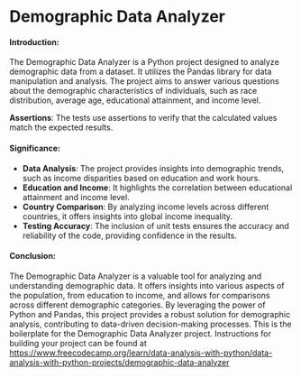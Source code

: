 # Demographic Data Analyzer

#### Introduction:
The Demographic Data Analyzer is a Python project designed to analyze demographic data from a dataset. It utilizes the Pandas library for data manipulation and analysis. The project aims to answer various questions about the demographic characteristics of individuals, such as race distribution, average age, educational attainment, and income level.

**Assertions**: The tests use assertions to verify that the calculated values match the expected results.

#### Significance:
- **Data Analysis**: The project provides insights into demographic trends, such as income disparities based on education and work hours.
- **Education and Income**: It highlights the correlation between educational attainment and income level.
- **Country Comparison**: By analyzing income levels across different countries, it offers insights into global income inequality.
- **Testing Accuracy**: The inclusion of unit tests ensures the accuracy and reliability of the code, providing confidence in the results.

#### Conclusion:
The Demographic Data Analyzer is a valuable tool for analyzing and understanding demographic data. It offers insights into various aspects of the population, from education to income, and allows for comparisons across different demographic categories. By leveraging the power of Python and Pandas, this project provides a robust solution for demographic analysis, contributing to data-driven decision-making processes.
This is the boilerplate for the Demographic Data Analyzer project. Instructions for building your project can be found at https://www.freecodecamp.org/learn/data-analysis-with-python/data-analysis-with-python-projects/demographic-data-analyzer
